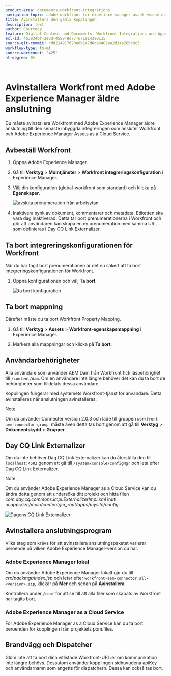 ```yaml
---
product-area: documents;workfront-integrations
navigation-topic: adobe-workfront-for-experince-manager-asset-essentials
title: Avinstallera den gamla kopplingen
description: text
author: Courtney
feature: Digital Content and Documents, Workfront Integrations and Apps
exl-id: 4b3834bf-2e6d-4588-8d77-671e14390115
source-git-commit: cd0214917620e0b147d0da3402ea2d34e28bc9c3
workflow-type: tm+mt
source-wordcount: '425'
ht-degree: 0%

---
```


# Avinstallera Workfront med Adobe Experience Manager äldre anslutning

Du måste avinstallera Workfront med Adobe Experience Manager äldre anslutning till den senaste inbyggda integreringen som ansluter Workfront och Adobe Experience Manager Assets as a Cloud Service.

## Avbeställ Workfront

1. Öppna Adobe Experience Manager.
1. Gå till **Verktyg** > **Molntjänster** > **Workfront integreringskonfiguration** i Experience Manager.
1. Välj din konfiguration (global-workfront som standard) och klicka på **Egenskaper**.

   ![avsluta prenumeration från arbetsytan](assets/unsubscribe-from-workfront.png)

1. Inaktivera synk av dokument, kommentarer och metadata. Etiketten ska vara dag inaktiverad.
Detta tar bort prenumerationerna i Workfront och gör att användaren kan skapa en ny prenumeration med samma URL som definieras i Day CQ Link Externalizer.

## Ta bort integreringskonfigurationen för Workfront

När du har tagit bort prenumerationen är det nu säkert att ta bort integreringskonfigurationen för Workfront.

1. Öppna konfigurationen och välj **Ta bort**.

   ![ta bort konfiguration](assets/delete-wf-configuration.png)

## Ta bort mappning

Därefter måste du ta bort Workfront Property Mapping.

1. Gå till **Verktyg** > **Assets** > **Workfront-egenskapsmappning** i Experience Manager.

1. Markera alla mappningar och klicka på **Ta bort**.

## Användarbehörigheter

Alla användare som använder AEM Dam från Workfront fick läsbehörighet till `/content/dam`. Om en användare inte längre behöver det kan du ta bort de behörigheter som tilldelats dessa användare.

Kopplingen fungerar med systemets Workfront-tjänst för användare. Detta avinstalleras när anslutningen avinstalleras.

>[!NOTE]
>
>Om du använder Connecter version 2.0.3 och lade till gruppen `workfront-aem-connector-group`, måste även detta tas bort genom att gå till **Verktyg** > **Dokumentskydd** > **Grupper**.

## Day CQ Link Externalizer

Om du inte behöver Dag CQ Link Externalizer kan du återställa den till `localhost:4502` genom att gå till `/system/console/configMgr` och leta efter Dag CQ Link Externalizer.

>[!NOTE]
>
>Om du använder Adobe Experience Manager as a Cloud Service kan du ändra detta genom att undersöka ditt projekt och hitta filen _com.day.cq.commons.impl.ExternalizerImpl.xml_ inuti _ui.apps/src/main/content/jcr_root/apps/mysite/config_.

![Dagens CQ Link Externalizer](assets/Day-CQ-Link-Externalizer.png)

## Avinstallera anslutningsprogram

Vilka steg som krävs för att avinstallera anslutningspaketet varierar beroende på vilken Adobe Experience Manager-version du har.

### Adobe Experience Manager lokal

Om du använder Adobe Experience Manager lokalt går du till _crx/packmgr/index.jsp_ och letar efter `workfront-aem-connector.all-<version>.zip`, klickar på **Mer** och sedan på **Avinstallera**.

Kontrollera under `/conf` för att se till att alla filer som skapats av Workfront har tagits bort.

### Adobe Experience Manager as a Cloud Service

För Adobe Experience Manager as a Cloud Service kan du ta bort beroenden för kopplingen från projektets pom.files.

## Brandvägg och Dispatcher

Glöm inte att ta bort dina vitlistade Workfront-URL:er om kommunikation inte längre behövs. Dessutom använder kopplingen sidhuvudena apiKey och användarnamn som angetts för dispatchern. Dessa kan också tas bort.

